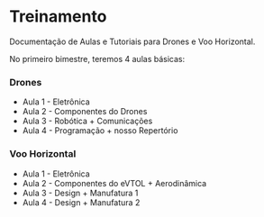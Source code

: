 # Treinamento
Documentação de Aulas e Tutoriais para Drones e Voo Horizontal.

No primeiro bimestre, teremos 4 aulas básicas:

### Drones

 - Aula 1 - Eletrônica
 - Aula 2 - Componentes do Drones
 - Aula 3 - Robótica + Comunicações
 - Aula 4 - Programação + nosso Repertório

### Voo Horizontal

 - Aula 1 - Eletrônica
 - Aula 2 - Componentes do eVTOL + Aerodinâmica
 - Aula 3 - Design + Manufatura 1
 - Aula 4 - Design + Manufatura 2
